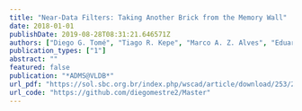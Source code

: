 ```yaml
---
title: "Near-Data Filters: Taking Another Brick from the Memory Wall"
date: 2018-01-01
publishDate: 2019-08-28T08:31:21.646571Z
authors: ["Diego G. Tomé", "Tiago R. Kepe", "Marco A. Z. Alves", "Eduardo C. de Almeida"]
publication_types: ["1"]
abstract: ""
featured: false
publication: "*ADMS@VLDB*"
url_pdf: "https://sol.sbc.org.br/index.php/wscad/article/download/253/240"
url_code: "https://github.com/diegomestre2/Master"
---
```


